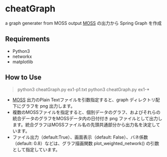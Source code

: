 # cheatGraph
a graph generater from MOSS output
[MOSS](https://theory.stanford.edu/~aiken/moss/) の出力から Spring Graph を作成
## Requirements
- Python3
- networkx
- matplotlib
## How to Use
> python3 cheatGraph.py ex1-p1.txt
> python3 cheatGraph.py ex1-*

- [MOSS](https://theory.stanford.edu/~aiken/moss/) 出力のPlain Textファイルを引数指定すると、graph ディレクトリ配下にグラフを png 出力します。
- 複数のMOSSファイルを指定すると、個別データのグラフ、およびそれらの統合データのグラフをMOSSデータ内の日付付き png ファイルとして出力します。統合グラフはMOSSファイル名の先頭共通部分から出力名を決定しています。
- ファイル出力（default:True）、画面表示（default: False）、バネ係数（default: 0.8）などは、グラフ描画関数 plot_weighted_network() の引数として指定しています。

